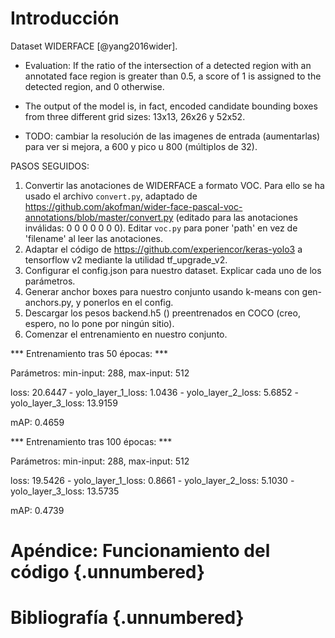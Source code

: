 # Introducción

Dataset WIDERFACE [@yang2016wider].


- Evaluation:  If the ratio of the intersection of a detected region with an annotated face region is greater than 0.5, a score of 1 is assigned to the detected region, and 0 otherwise.

- The output of the model is, in fact, encoded candidate bounding boxes from three different grid sizes: 13x13, 26x26 y 52x52.

- TODO: cambiar la resolución de las imagenes de entrada (aumentarlas) para ver si mejora, a 600 y pico u 800 (múltiplos de 32).

PASOS SEGUIDOS:

1. Convertir las anotaciones de WIDERFACE a formato VOC. Para ello se ha usado el archivo `convert.py`, adaptado de https://github.com/akofman/wider-face-pascal-voc-annotations/blob/master/convert.py (editado para las anotaciones inválidas: 0 0 0 0 0 0 0). Editar `voc.py` para poner 'path' en vez de 'filename' al leer las anotaciones.
2. Adaptar el código de https://github.com/experiencor/keras-yolo3 a tensorflow v2 mediante la utilidad tf_upgrade_v2.
3. Configurar el config.json para nuestro dataset. Explicar cada uno de los parámetros.
4. Generar anchor boxes para nuestro conjunto usando k-means con gen-anchors.py, y ponerlos en el config.
5. Descargar los pesos backend.h5 () preentrenados en COCO (creo, espero, no lo pone por ningún sitio).
6. Comenzar el entrenamiento en nuestro conjunto.

*** Entrenamiento tras 50 épocas: ***

Parámetros: min-input: 288, max-input: 512

loss: 20.6447 - yolo_layer_1_loss: 1.0436 - yolo_layer_2_loss: 5.6852 - yolo_layer_3_loss: 13.9159

mAP: 0.4659

*** Entrenamiento tras 100 épocas: ***

Parámetros: min-input: 288, max-input: 512

loss: 19.5426 - yolo_layer_1_loss: 0.8661 - yolo_layer_2_loss: 5.1030 - yolo_layer_3_loss: 13.5735

mAP: 0.4739

<!-- Esto es una prueba de referencia [@test] y esto es otra al apéndice: [Apéndice A: Funcionamiento del código].-->

# Apéndice: Funcionamiento del código {.unnumbered}

# Bibliografía {.unnumbered}
